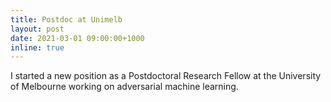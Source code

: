 ```yaml
---
title: Postdoc at Unimelb
layout: post
date: 2021-03-01 09:00:00+1000
inline: true
---
```


I started a new position as a Postdoctoral Research Fellow at the University of Melbourne working on adversarial 
machine learning.